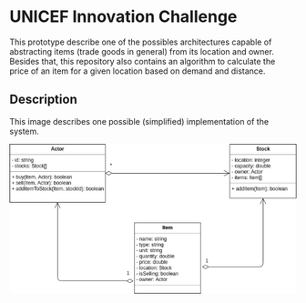 # UNICEF Innovation Challenge

This prototype describe one of the possibles architectures capable of abstracting items (trade goods in general) from its location and owner.
Besides that, this repository also contains an algorithm to calculate the price of an item for a given location based on demand and distance.

## Description

This image describes one possible (simplified) implementation of the system.

![UML](https://github.com/carloscdias/unicef-challenge/raw/master/docs/unicef-challenge-uml.png "UML")

